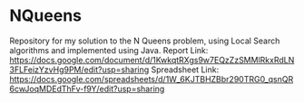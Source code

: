 # NQueens
Repository for my solution to the N Queens problem, using Local Search algorithms and implemented using Java.
Report Link: https://docs.google.com/document/d/1KwkqtRXgs9w7EQzZzSMMlRkxRdLN3FLFeizYzvHg9PM/edit?usp=sharing
Spreadsheet Link: https://docs.google.com/spreadsheets/d/1W_6KJTBHZBbr290TRG0_qsnQR6cwJoqMDEdThFv-f9Y/edit?usp=sharing

